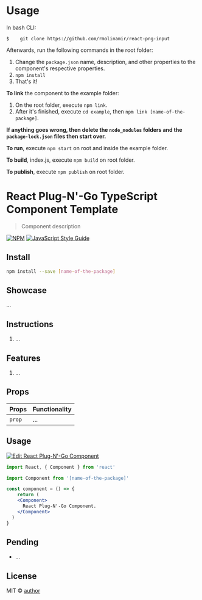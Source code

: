 # Usage

In bash CLI:

`$    git clone https://github.com/rmolinamir/react-png-input`

Afterwards, run the following commands in the root folder:

1. Change the `package.json` name, description, and other properties to the component's respective properties.
2. `npm install`
3. That's it!

**To link** the component to the example folder:

1. On the root folder, execute `npm link`.
2. After it's finished, execute `cd example`, then `npm link [name-of-the-package]`.

**If anything goes wrong, then delete the `node_modules` folders and the `package-lock.json` files then start over.**

**To run**, execute `npm start` on root and inside the example folder.

**To build**, index.js, execute `npm build` on root folder.

**To publish**, execute `npm publish` on root folder.

# React Plug-N'-Go TypeScript Component Template

> Component description

[![NPM](https://img.shields.io/npm/v/[name-of-the-package].svg)](https://www.npmjs.com/package/[name-of-the-package]) [![JavaScript Style Guide](https://img.shields.io/badge/code_style-standard-brightgreen.svg)](https://standardjs.com)

## Install

```bash
npm install --save [name-of-the-package]
```

## Showcase

...

## Instructions

1. ...

## Features

1. ...

## Props

Props               |       Functionality
-------------       |       -------------
`prop`              |       ...

## Usage

[![Edit React Plug-N'-Go Component](https://codesandbox.io/static/img/play-codesandbox.svg)](https://codesandbox.io/)

```jsx
import React, { Component } from 'react'

import Component from '[name-of-the-package]'

const component = () => {
    return (
    <Component>
      React Plug-N'-Go Component.
    </Component>
  )
}
```

## Pending

- ...

## License

MIT © [author](https://github.com/author)
